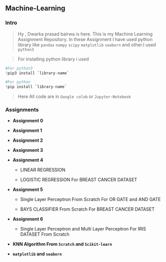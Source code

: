 ## Machine-Learning


### Intro
       
 >  Hy , Dwarka prasad bairwa is here. This is my Machine Learning Assignment Repository. In these Assignment I have used  python library like `pandas` `numpy` `scipy` `matplotlib` `seaborn` and other.I used `python3`
   
  > For installing python library i used 
  ```python
  #For python3
  !pip3 install `library-name`
  
  #For python
  !pip install `library-name`
  
  ```
> Here All code are in `Google colob` or `Jupyter-Notebook`


### Assignments

   * **Assignment 0**

   * **Assignment 1**

   * **Assignment 2**

   * **Assignment 3**
   
   * **Assignment 4**
   
     * LINEAR REGRESSION
     
     * LOGISTIC REGRESSION For BREAST CANCER DATASET
   
   * **Assignment 5**
   
     * Single Layer Perceptron From Scratch For OR GATE and AND GATE
     
     * BAYS CLASSIFIER From Scratch For BREAST CANCER DATASET
       
   * **Assignment 6**
     
     * Single Layer Perceptron and Multi Layer Perceptron For IRIS DATASET From Scratch
     
   * **KNN Algorithm From `Scratch` and `Scikit-learn`**
       
   * **`matplotlib` and `seaborn`**




